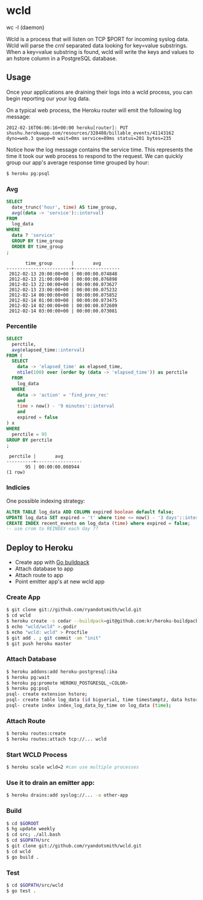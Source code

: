 # wcld

wc -l (daemon)

Wcld is a process that will listen on TCP $PORT for incoming syslog data.
Wcld will parse the *crnl* separated data looking for key=value substrings.
When a key=value substring is found, wcld will write the keys and values
to an hstore column in a PostgreSQL database.

## Usage

Once your applications are draining their logs into a wcld process, you can
begin reporting our your log data.

On a typical web process, the Heroku router will emit the following log message:

```
2012-02-16T06:06:16+00:00 heroku[router]: PUT shushu.herokuapp.com/resources/328408/billable_events/41143162 dyno=web.3 queue=0 wait=0ms service=89ms status=201 bytes=235
```
Notice how the log message contains the service time. This
represents the time it took our web process to respond to the request. We can
quickly group our app's average response time grouped by hour:

```bash
$ heroku pg:psql
```

### Avg

```sql
SELECT
  date_trunc('hour', time) AS time_group,
  avg((data -> 'service')::interval)
FROM
  log_data
WHERE
  data ? 'service'
  GROUP BY time_group
  ORDER BY time_group
;
```

```
       time_group       |       avg
------------------------+-----------------
 2012-02-13 20:00:00+00 | 00:00:00.074848
 2012-02-13 21:00:00+00 | 00:00:00.076898
 2012-02-13 22:00:00+00 | 00:00:00.073627
 2012-02-13 23:00:00+00 | 00:00:00.075232
 2012-02-14 00:00:00+00 | 00:00:00.075852
 2012-02-14 01:00:00+00 | 00:00:00.073475
 2012-02-14 02:00:00+00 | 00:00:00.072609
 2012-02-14 03:00:00+00 | 00:00:00.073081
```

### Percentile

```sql
SELECT
  perctile,
  avg(elapsed_time::interval)
FROM (
  SELECT
    data -> 'elapsed_time' as elapsed_time,
    ntile(100) over (order by (data -> 'elapsed_time')) as perctile
  FROM
    log_data
  WHERE
    data -> 'action' = 'find_prev_rec'
    and
    time > now() - '9 minutes'::interval
    and
    expired = false
) x
WHERE
  perctile = 95
GROUP BY perctile
;
```

```
 perctile |       avg       
----------+-----------------
       95 | 00:00:00.008944
(1 row)
```

### Indicies

One possible indexing strategy:

```sql
ALTER TABLE log_data ADD COLUMN expired boolean default false;
UPDATE log_data SET expired = 't' where time <= now() - '3 days'::interval;
CREATE INDEX recent_events on log_data (time) where expired = false;
-- use crom to REINDEX each day ??
```


## Deploy to Heroku

* Create app with [Go buildpack](https://gist.github.com/4984b5d9fe9244776197)
* Attach database to app
* Attach route to app
* Point emitter app's at new wcld app

### Create App

```bash
$ git clone git://github.com/ryandotsmith/wcld.git
$ cd wcld
$ heroku create -s cedar --buildpack=git@github.com:kr/heroku-buildpack-go.git#rc
$ echo "wcld/wcld" >.godir
$ echo "wcld: wcld" > Procfile
$ git add . ; git commit -am "init"
$ git push heroku master
```

### Attach Database

```bash
$ heroku addons:add heroku-postgresql:ika
$ heroku pg:wait
$ heroku pg:promote HEROKU_POSTGRESQL_<COLOR>
$ heroku pg:psql
psql- create extension hstore;
psql- create table log_data (id bigserial, time timestamptz, data hstore);
psql- create index index_log_data_by_time on log_data (time);
```
### Attach Route

```bash
$ heroku routes:create
$ heroku routes:attach tcp://... wcld
```

### Start WCLD Process

```bash
$ heroku scale wcld=2 #can use multiple processes
```

### Use it to drain an emitter app:

```bash
$ heroku drains:add syslog://... -a other-app
```

### Build

```bash
$ cd $GOROOT
$ hg update weekly
$ cd src; ./all.bash
$ cd $GOPATH/src
$ git clone git://github.com/ryandotsmith/wcld.git
$ cd wcld
$ go build .
```

### Test

```bash
$ cd $GOPATH/src/wcld
$ go test .
```
